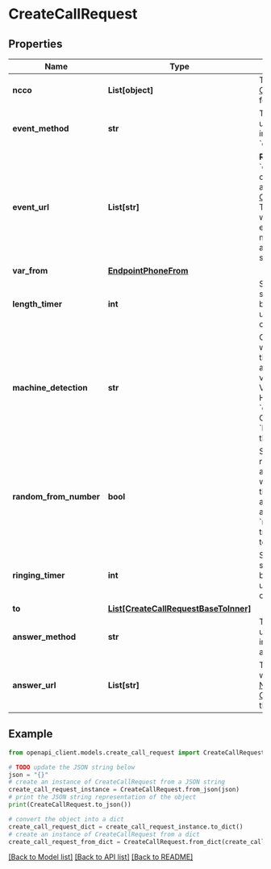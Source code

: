 # CreateCallRequest


## Properties

Name | Type | Description | Notes
------------ | ------------- | ------------- | -------------
**ncco** | **List[object]** | The [Nexmo Call Control Object](/voice/voice-api/ncco-reference) to use for this call.  | 
**event_method** | **str** | The HTTP method used to send event information to &#x60;event_url&#x60;. | [optional] [default to 'POST']
**event_url** | **List[str]** | **Required** unless &#x60;event_url&#x60; is configured at the application level, see [Create an Application](/api/application.v2#createApplication)  The webhook endpoint where call progress events are sent to. For more information about the values sent, see [Event webhook](/voice/voice-api/webhook-reference#event-webhook).  | [optional] 
**var_from** | [**EndpointPhoneFrom**](EndpointPhoneFrom.md) |  | 
**length_timer** | **int** | Set the number of seconds that elapse before Vonage hangs up after the call state changes to answered. | [optional] [default to 7200]
**machine_detection** | **str** | Configure the behavior when Vonage detects that the call is answered by voicemail. If &#x60;continue&#x60;, Vonage sends an HTTP request to &#x60;event_url&#x60; with the Call event machine. If &#x60;hangup&#x60;, Vonage ends the call. | [optional] 
**random_from_number** | **bool** | Set to &#x60;true&#x60; to use random phone number as &#x60;from&#x60;. The number will be selected from the list of the numbers assigned to the current application. &#x60;random_from_number: true&#x60; cannot be used together with &#x60;from&#x60;. | [optional] [default to False]
**ringing_timer** | **int** | Set the number of seconds that elapse before Vonage hangs up after the call state changes to ‘ringing’. | [optional] [default to 60]
**to** | [**List[CreateCallRequestBaseToInner]**](CreateCallRequestBaseToInner.md) |  | 
**answer_method** | **str** | The HTTP method used to send event information to answer_url. | [optional] [default to 'GET']
**answer_url** | **List[str]** | The webhook endpoint where you provide the [Nexmo Call Control Object](/voice/voice-api/ncco-reference) that governs this call.  | 

## Example

```python
from openapi_client.models.create_call_request import CreateCallRequest

# TODO update the JSON string below
json = "{}"
# create an instance of CreateCallRequest from a JSON string
create_call_request_instance = CreateCallRequest.from_json(json)
# print the JSON string representation of the object
print(CreateCallRequest.to_json())

# convert the object into a dict
create_call_request_dict = create_call_request_instance.to_dict()
# create an instance of CreateCallRequest from a dict
create_call_request_from_dict = CreateCallRequest.from_dict(create_call_request_dict)
```
[[Back to Model list]](../README.md#documentation-for-models) [[Back to API list]](../README.md#documentation-for-api-endpoints) [[Back to README]](../README.md)


